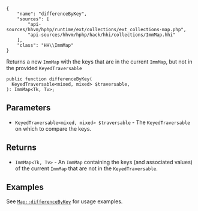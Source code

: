 ``` yamlmeta
{
    "name": "differenceByKey",
    "sources": [
        "api-sources/hhvm/hphp/runtime/ext/collections/ext_collections-map.php",
        "api-sources/hhvm/hphp/hack/hhi/collections/ImmMap.hhi"
    ],
    "class": "HH\\ImmMap"
}
```




Returns a new ` ImmMap ` with the keys that are in the current `` ImmMap ``, but
not in the provided ``` KeyedTraversable ```




``` Hack
public function differenceByKey(
  KeyedTraversable<mixed, mixed> $traversable,
): ImmMap<Tk, Tv>;
```




## Parameters




+ ` KeyedTraversable<mixed, mixed> $traversable ` - The `` KeyedTraversable `` on which to compare the keys.




## Returns




* ` ImmMap<Tk, Tv> ` - An `` ImmMap `` containing the keys (and associated values) of the
  current ``` ImmMap ``` that are not in the ```` KeyedTraversable ````.




## Examples




See [` Map::differenceByKey `](</hack/reference/class/Map/differenceByKey/#examples>) for usage examples.
<!-- HHAPIDOC -->
